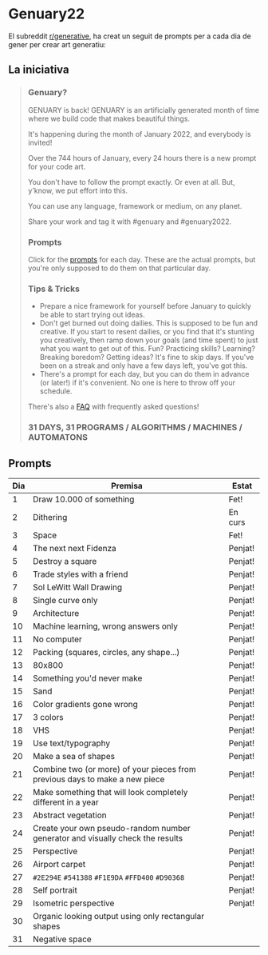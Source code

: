 # Genuary22

El subreddit [r/generative](https://www.reddit.com/r/generative), ha creat un seguit de prompts per a cada dia de gener per crear art generatiu:

## La iniciativa

> ### Genuary?
> 
> GENUARY is back! GENUARY is an artificially generated month of time where we build code that makes beautiful things.
> 
> It's happening during the month of January 2022, and everybody is invited!
> 
> Over the 744 hours of January, every 24 hours there is a new prompt for your code art.
> 
> You don't have to follow the prompt exactly. Or even at all. But, y'know, we put effort into this.
> 
> You can use any language, framework or medium, on any planet.
> 
> Share your work and tag it with #genuary and #genuary2022.
> 
> ### Prompts
> 
> Click for the [prompts](https://genuary.art/prompts#jan4) for each day. These are the actual prompts, but you're only supposed to do them on that particular day.
> 
> ### Tips & Tricks
> 
> * Prepare a nice framework for yourself before January to quickly be able to start trying out ideas.
> * Don't get burned out doing dailies. This is supposed to be fun and creative. If you start to resent dailies, or you find that it's stunting you creatively, then ramp down your goals (and time spent) to just what you want to get out of this. Fun? Practicing skills? Learning? Breaking boredom? Getting ideas? It's fine to skip days. If you've been on a streak and only have a few days left, you've got this.
> * There's a prompt for each day, but you can do them in advance (or later!) if it's convenient. No one is here to throw off your schedule.
> 
> There's also a [FAQ](https://genuary.art/faq) with frequently asked questions!
> 
> ### 31 DAYS, 31 PROGRAMS / ALGORITHMS / MACHINES / AUTOMATONS

## Prompts

| Dia |                                    Premisa                                    |  Estat  |
|-----|-------------------------------------------------------------------------------|---------|
|   1 | Draw 10.000 of something                                                      | Fet!    |
|   2 | Dithering                                                                     | En curs |
|   3 | Space                                                                         | Fet!    |
|   4 | The next next Fidenza                                                         | Penjat! |
|   5 | Destroy a square                                                              | Penjat! |
|   6 | Trade styles with a friend                                                    | Penjat! |
|   7 | Sol LeWitt Wall Drawing                                                       | Penjat! |
|   8 | Single curve only                                                             | Penjat! |
|   9 | Architecture                                                                  | Penjat! |
|  10 | Machine learning, wrong answers only                                          | Penjat! |
|  11 | No computer                                                                   | Penjat! |
|  12 | Packing (squares, circles, any shape...)                                      | Penjat! |
|  13 | 80x800                                                                        | Penjat! |
|  14 | Something you'd never make                                                    | Penjat! |
|  15 | Sand                                                                          | Penjat! |
|  16 | Color gradients gone wrong                                                    | Penjat! |
|  17 | 3 colors                                                                      | Penjat! |
|  18 | VHS                                                                           | Penjat! |
|  19 | Use text/typography                                                           | Penjat! |
|  20 | Make a sea of shapes                                                          | Penjat! |
|  21 | Combine two (or more) of your pieces from previous days to make a new piece   | Penjat! |
|  22 | Make something that will look completely different in a year                  | Penjat! |
|  23 | Abstract vegetation                                                           | Penjat! |
|  24 | Create your own pseudo-random number generator and visually check the results | Penjat! |
|  25 | Perspective                                                                   | Penjat! |
|  26 | Airport carpet                                                                | Penjat! |
|  27 | `#2E294E` `#541388` `#F1E9DA` `#FFD400` `#D90368`                             | Penjat! |
|  28 | Self portrait                                                                 | Penjat! |
|  29 | Isometric perspective                                                         | Penjat! |
|  30 | Organic looking output using only rectangular shapes                          |         |
|  31 | Negative space                                                                |         |
